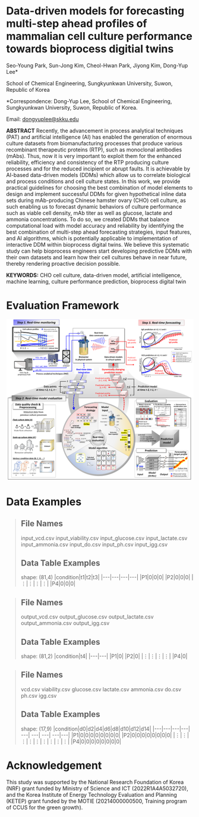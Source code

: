 # Data-driven models for forecasting multi-step ahead profiles of mammalian cell culture performance towards bioprocess digitial twins

Seo-Young Park, Sun-Jong Kim, Cheol-Hwan Park, Jiyong Kim, Dong-Yup Lee*

School of Chemical Engineering, Sungkyunkwan University, Suwon, Republic of Korea

*Correspondence: Dong-Yup Lee, School of Chemical Engineering, Sungkyunkwan University, Suwon, Republic of Korea.

Email: dongyuplee@skku.edu

**ABSTRACT**
Recently, the advancement in process analytical techniques (PAT) and artificial intelligence (AI) has enabled the generation of enormous culture datasets from biomanufacturing processes that produce various recombinant therapeutic proteins (RTP), such as monoclonal antibodies (mAbs). Thus, now it is very important to exploit them for the enhanced reliability, efficiency and consistency of the RTP producing culture processes and for the reduced incipient or abrupt faults. It is achievable by AI-based data-driven models (DDMs) which allow us to correlate biological and process conditions and cell culture states. In this work, we provide practical guidelines for choosing the best combination of model elements to design and implement successful DDMs for given hypothetical inline data sets during mAb-producing Chinese hamster ovary (CHO) cell culture, as such enabling us to forecast dynamic behaviors of culture performance such as viable cell density, mAb titer as well as glucose, lactate and ammonia concentrations. To do so, we created DDMs that balance computational load with model accuracy and reliability by identifying the best combination of multi-step ahead forecasting strategies, input features, and AI algorithms, which is potentially applicable to implementation of interactive DDM within bioprocess digital twins. We believe this systematic study can help bioprocess engineers start developing predictive DDMs with their own datasets and learn how their cell cultures behave in near future, thereby rendering proactive decision possible.

**KEYWORDS:** CHO cell culture, data-driven model, artificial intelligence, machine learning, culture performance prediction, bioprocess digital twin


# Evaluation Framework

<img src="docs/main_Figure.png" width="1000"/>

# Data Examples

>## File Names
>input_vcd.csv
>input_viability.csv
>input_glucose.csv
>input_lactate.csv
>input_ammonia.csv
>input_do.csv
>input_ph.csv
>input_igg.csv
>## Data Table Examples 
> shape: (81,4)
>|condition|t1|t2|t3|
>|---|---|---|---| 
>|P1|0|0|0|
>|P2|0|0|0|
>|⋮|⋮|⋮|⋮|
>|P4|0|0|0|

>## File Names
>output_vcd.csv
>output_glucose.csv
>output_lactate.csv
>output_ammonia.csv
>output_igg.csv
>## Data Table Examples 
> shape: (81,2)
>|condition|t4|
>|---|---|
>|P1|0|
>|P2|0|
>|⋮|⋮|⋮|⋮|
>|P4|0|

>## File Names
>vcd.csv
>viability.csv
>glucose.csv
>lactate.csv
>ammonia.csv
>do.csv
>ph.csv
>igg.csv
>## Data Table Examples 
> shape: (17,9)
>|condition|d0|d2|d4|d6|d8|d10|d12|d14|
>|---|---|---|---| ---| ---| ---| ---|---| 
>|P1|0|0|0|0|0|0|0|0|
>|P2|0|0|0|0|0|0|0|0|
>|⋮|⋮|⋮|⋮|⋮|⋮|⋮|⋮|⋮|
>|P4|0|0|0|0|0|0|0|0|

# Acknowledgement
This study was supported by the National Research Foundation of Korea (NRF) grant funded by Ministry of Science and ICT (2022R1A4A5032720), and the Korea Institute of Energy Technology Evaluation and Planning (KETEP) grant funded by the MOTIE (20214000000500, Training program of CCUS for the green growth).
